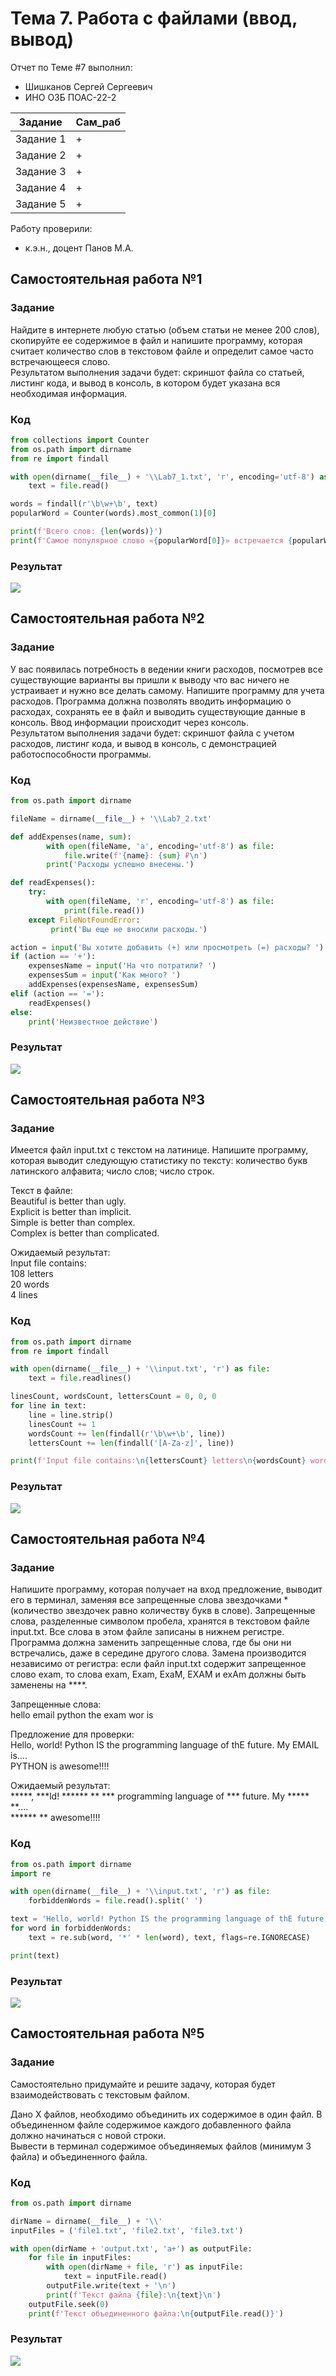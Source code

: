 # Тема 7. Работа с файлами (ввод, вывод)
Отчет по Теме #7 выполнил:
- Шишканов Сергей Сергеевич
- ИНО ОЗБ ПОАС-22-2

| Задание | Сам_раб |
| ------ | ------ |
| Задание 1 | + |
| Задание 2 | + |
| Задание 3 | + |
| Задание 4 | + |
| Задание 5 | + |

Работу проверили:
- к.э.н., доцент Панов М.А.

## Самостоятельная работа №1
### Задание
Найдите в интернете любую статью (объем статьи не менее 200 слов), скопируйте ее содержимое в файл и напишите программу,
которая считает количество слов в текстовом файле и определит самое часто встречающееся слово.\
Результатом выполнения задачи будет: скриншот файла со статьей, листинг кода, и вывод в консоль, в котором будет указана вся необходимая информация.

### Код
```python
from collections import Counter
from os.path import dirname
from re import findall

with open(dirname(__file__) + '\\Lab7_1.txt', 'r', encoding='utf-8') as file:
    text = file.read()

words = findall(r'\b\w+\b', text)
popularWord = Counter(words).most_common(1)[0]

print(f'Всего слов: {len(words)}')
print(f'Самое популярное слово «{popularWord[0]}» встречается {popularWord[1]} раз')
```

### Результат
![](https://github.com/GreyKnightGK/SoftwareEngineering/blob/Тема_7/pic/Lab7_1.png)

## Самостоятельная работа №2
### Задание
У вас появилась потребность в ведении книги расходов, посмотрев все существующие варианты вы пришли к выводу что вас ничего не устраивает и нужно все делать самому.
Напишите программу для учета расходов. Программа должна позволять вводить информацию о расходах, сохранять ее в файл и выводить существующие данные в консоль.
Ввод информации происходит через консоль.\
Результатом выполнения задачи будет: скриншот файла с учетом расходов, листинг кода, и вывод в консоль, с демонстрацией работоспособности программы.

### Код
```python
from os.path import dirname

fileName = dirname(__file__) + '\\Lab7_2.txt'

def addExpenses(name, sum):
        with open(fileName, 'a', encoding='utf-8') as file:
            file.write(f'{name}: {sum} ₽\n')
        print('Расходы успешно внесены.')

def readExpenses():
    try:
        with open(fileName, 'r', encoding='utf-8') as file:
            print(file.read())
    except FileNotFoundError:
         print('Вы еще не вносили расходы.')

action = input('Вы хотите добавить (+) или просмотреть (=) расходы? ')
if (action == '+'):
    expensesName = input('На что потратили? ')
    expensesSum = input('Как много? ')
    addExpenses(expensesName, expensesSum)
elif (action == '='):
    readExpenses()
else:
    print('Неизвестное действие')
```

### Результат
![](https://github.com/GreyKnightGK/SoftwareEngineering/blob/Тема_7/pic/Lab7_2.png)

## Самостоятельная работа №3
### Задание
Имеется файл input.txt с текстом на латинице. Напишите программу, которая выводит следующую статистику по тексту: количество букв
латинского алфавита; число слов; число строк.

Текст в файле:\
Beautiful is better than ugly.\
Explicit is better than implicit.\
Simple is better than complex.\
Complex is better than complicated.

Ожидаемый результат:\
Input file contains:\
108 letters\
20 words\
4 lines

### Код
```python
from os.path import dirname
from re import findall

with open(dirname(__file__) + '\\input.txt', 'r') as file:
    text = file.readlines()

linesCount, wordsCount, lettersCount = 0, 0, 0
for line in text:
    line = line.strip()
    linesCount += 1
    wordsCount += len(findall(r'\b\w+\b', line))
    lettersCount += len(findall('[A-Za-z]', line))

print(f'Input file contains:\n{lettersCount} letters\n{wordsCount} words\n{linesCount} lines')
```

### Результат
![](https://github.com/GreyKnightGK/SoftwareEngineering/blob/Тема_7/pic/Lab7_3.png)

## Самостоятельная работа №4
### Задание
Напишите программу, которая получает на вход предложение, выводит его в терминал, заменяя все запрещенные слова
звездочками \* (количество звездочек равно количеству букв в слове).
Запрещенные слова, разделенные символом пробела, хранятся в текстовом файле input.txt.
Все слова в этом файле записаны в нижнем регистре. Программа должна заменить запрещенные слова, где бы они ни встречались,
даже в середине другого слова. Замена производится независимо от регистра: если файл input.txt содержит запрещенное слово exam, то слова exam,
Exam, ExaM, EXAM и exAm должны быть заменены на \*\*\*\*.

Запрещенные слова:\
hello email python the exam wor is

Предложение для проверки:\
Hello, world! Python IS the programming language of thE future. My EMAIL is....\
PYTHON is awesome!!!!

Ожидаемый результат:\
\*\*\*\*\*, \*\*\*ld! \*\*\*\*\*\* \*\* \*\*\* programming language of \*\*\* future. My \*\*\*\*\* \*\*....\
\*\*\*\*\*\* \*\* awesome!!!!

### Код
```python
from os.path import dirname
import re

with open(dirname(__file__) + '\\input.txt', 'r') as file:
    forbiddenWords = file.read().split(' ')

text = 'Hello, world! Python IS the programming language of thE future. My EMAIL is....\nPYTHON is awesome!!!!'
for word in forbiddenWords:
    text = re.sub(word, '*' * len(word), text, flags=re.IGNORECASE)

print(text)
```

### Результат
![](https://github.com/GreyKnightGK/SoftwareEngineering/blob/Тема_7/pic/Lab7_4.png)

## Самостоятельная работа №5
### Задание
Самостоятельно придумайте и решите задачу, которая будет взаимодействовать с текстовым файлом.

Дано X файлов, необходимо объединить их содержимое в один файл. В объединенном файле содержимое каждого добавленного файла должно начинаться с новой строки.\
Вывести в терминал содержимое объединяемых файлов (минимум 3 файла) и объединенного файла.

### Код
```python
from os.path import dirname

dirName = dirname(__file__) + '\\'
inputFiles = ('file1.txt', 'file2.txt', 'file3.txt')

with open(dirName + 'output.txt', 'a+') as outputFile:
    for file in inputFiles:
        with open(dirName + file, 'r') as inputFile:
            text = inputFile.read()
        outputFile.write(text + '\n')
        print(f'Текст файла {file}:\n{text}\n')
    outputFile.seek(0)
    print(f'Текст объединенного файла:\n{outputFile.read()}')
```

### Результат
![](https://github.com/GreyKnightGK/SoftwareEngineering/blob/Тема_7/pic/Lab7_5.png)